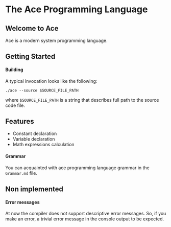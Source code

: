 # The Ace Programming Language

## Welcome to Ace

Ace is a modern system programming language.

## Getting Started

#### Building

A typical invocation looks like the following:
```
./ace --source $SOURCE_FILE_PATH
```
where ``$SOURCE_FILE_PATH`` is a string that describes full path to the source code file.

## Features

- Constant declaration
- Variable declaration
- Math expressions calculation

#### Grammar

You can acquainted with ace programming language grammar in the ``Grammar.md`` file.

## Non implemented

#### Error messages

At now the compiler does not support descriptive error messages. So, if you make an error, a trivial error message in the console output to be expected.
